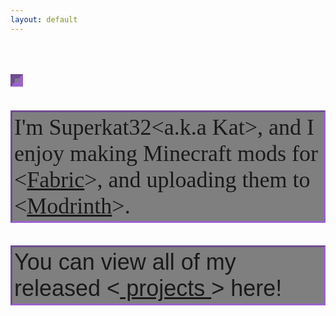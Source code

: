 ```yaml
---
layout: default
---
```


<style>
  .boldFancyText {
    font-family: "Lobster", Times, serif;
    font-size: 24px;
  }
</style>
<style>
  .fancySharpieText {
    font-family: "Lobster", Times, serif;
    font-size: 24px;
  }
</style>

<script>
const letters = "ABCDEFGHIJKLMNOPQRSTUVWXYZ";
const visitedKey = "visited";

window.onload = () => {
  const h1 = document.querySelector("h1");

  if (!localStorage.getItem(visitedKey)) {
    let iterations = 0;

    const interval = setInterval(() => {
      console.log("Title Text is being randomized!");
      h1.innerText = h1.dataset.value
        .split("")
        .map((letter, index) => {
          if (index < iterations) {
            return h1.dataset.value[index];
          }

          return letters[Math.floor(Math.random() * 26)];
        })
        .join("");

      if (iterations >= h1.dataset.value.length) clearInterval(interval);

      iterations += 1 / 3;
    }, 30);
  }
};

window.addEventListener("beforeunload", () => {
  localStorage.removeItem(visitedKey);
});
</script>

<h1 id="demo" style="border: 7px inset #a758ecb6; display: inline-flex; padding: 3px; backdrop-filter: blur(0px) saturate(100%) brightness(50%); font-size: 36px;"></h1>
<script>
var i = -1;
var txt = 'Hello, World!';
var speed = 500;

function typeWriter() {
  if (i < txt.length) {
    document.getElementById("demo").innerHTML += txt.charAt(i);
    i++;
    if(i == 1) {
      speed = 55;
    }
    setTimeout(typeWriter, speed);
  }
}

this.typeWriter();
</script>
<div style="border: 3px inset #a758ecb6; display: flex; padding: 3px; backdrop-filter: blur(0px) saturate(100%) brightness(50%); font-size: 36px;">
    <span style="font-family: cursive">I'm Superkat32&lt;a.k.a Kat&gt;, and I enjoy making Minecraft mods for &lt;<a href="https://fabricmc.net/">Fabric</a>&gt;, and uploading them to &lt;<a href="https://modrinth.com/">Modrinth</a>&gt;.&nbsp;</span>
</div>
<p style="border: 3px inset #a758ecb6; display: inline-block; padding: 3px; backdrop-filter: blur(0px) saturate(100%) brightness(50%); font-size: 36px; font-family: 'Franklin Gothic Medium', 'Arial Narrow', Arial, sans-serif">You can view all of my released &lt;<a href="/projects/"> projects </a>&gt; here!</p>